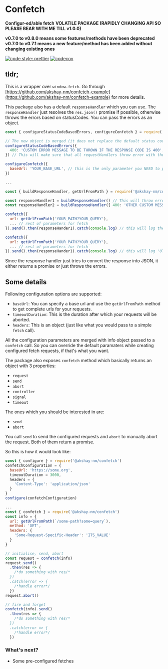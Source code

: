 # Confetch

**Configur-ed/able fetch**
**VOLATILE PACKAGE (RAPIDLY CHANGING API SO PLEASE BEAR WITH ME TILL v1.0.0)**

**v0.7.0 to v0.8.0 means some features/methods have been deprecated**
**v0.7.0 to v0.7.1 means a new feature/method has been added without changing existing ones**

[![code style: prettier](https://img.shields.io/badge/code_style-prettier-ff69b4.svg?style=flat-square)](https://github.com/prettier/prettier)
[![codecov](https://codecov.io/gh/akshay-nm/confetch/branch/main/graph/badge.svg?token=4WB73CELH0)](https://codecov.io/gh/akshay-nm/confetch)

## tldr;

This is a wrapper over `window.fetch`. Go through [https://github.com/akshay-nm/confetch-example](https://github.com/akshay-nm/confetch-example) for more details.

This package also has a default `responseHandler` which you can use. The `responseHandler` just resolves the `res.json()` promise if possible, otherwise throws the errors based on statusCodes. You can pass the errors as an object.

```jsx
const { configureStatusCodeBasedErrors, configureConfetch } = require('@akshay-nm/confetch')

// The new object is merged (it does not replace the default status codes configuration).
configureStatusCodeBasedErrors({
  400: 'CUSTOM ERROR MESSAGE TO BE THROWN IF THE RESPONSE CODE IS 400',
}) // This will make sure that all requestHandlers throw error with the custom message whenever the resposne status code is 400

configureConfetch({
  baseUrl: 'YOUR_BASE_URL', // this is the only parameter you NEED to pass (otherwise confetch will throw)
})

...

const { buildResponseHandler, getUrlFromPath } = require('@akshay-nm/confetch')

const responseHandler1 = buildResponseHandler() // This will throw errors preconfigured message
const responseHandler2 = buildResponseHandler({ 400: 'OTHER CUSTOM MESSAGE' }) // This will throw error with 'OTHER CUSTOM MESSAGE' on 400

confetch({
  url: getUrlFromPath('YOUR_PATH?YOUR_QUERY'),
  ... // rest of parameters for fetch
}).send().then(responseHander1).catch(console.log) // this will log the global message in case of a 400 (configured using configureStatusCodeBasedErrors)

confetch({
  url: getUrlFromPath('YOUR_PATH?YOUR_QUERY'),
  ... // rest of parameters for fetch
}).send().then(responseHander1).catch(console.log) // this will log 'OTHER CUSTOM MESSAGE' in case of 400 (configured via buildResponseHandler)

```

Since the response handler just tries to convert the response into JSON, it either returns a promise or just throws the errors.

## Some details

Following configuration options are supported:

- `baseUrl`: You can specify a base url and use the `getUrlFromPath` method to get complete urls for your requests.
- `timeoutDuration`: This is the duration after which your requests will be aborted.
- `headers`: This is an object (just like what you would pass to a simple `fetch` call).

All the configuration parameters are merged with info object passed to a `confetch` call. So you can override the default paramaters while creating configured fetch requests, if that's what you want.

The package also exposes `confetch` method which basically returns an object with 3 properties:

- `request`
- `send`
- `abort`
- `controller`
- `signal`
- `timeout`

The ones which you should be interested in are:

- `send`
- `abort`

You call `send` to send the configured requests and `abort` to manually abort the request.
Both of them return a promise.

So this is how it would look like:

```jsx
const { configure } = require('@akshay-nm/confetch')
confetchConfiguration = {
  baseUrl: 'https://some.org',
  timeoutDuration = 3000,
  headers = {
    'Content-Type': 'application/json'
  }
}
configure(confetchConfiguration)

...
const { confetch } = require('@akshay-nm/confetch')
const info = {
  url: getUrlFromPath(`/some-path?some=query`),
  method: 'GET',
  headers: {
    'Some-Request-Specific-Header': 'ITS_VALUE'
  }
}

// initialise, send, abort
const request = confetch(info)
request.send()
  .then(res => {
    /*do something with res/*
  })
  .catch(error => {
    /*handle error*/
  })
request.abort()

// fire and forget
confetch(info).send()
  .then(res => {
    /*do something with res/*
  })
  .catch(error => {
    /*handle error*/
  })
```

### What's next?

- Some pre-configured fetches
